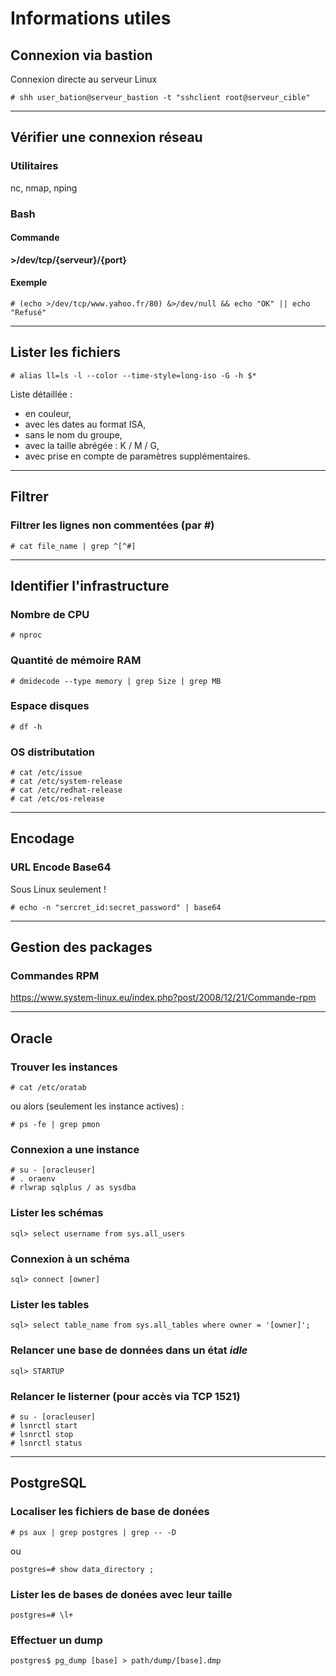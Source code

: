 # Informations utiles


## Connexion via bastion

Connexion directe au serveur Linux

`# shh user_bation@serveur_bastion -t "sshclient root@serveur_cible"`

---

## Vérifier une connexion réseau

### Utilitaires 

nc, nmap, nping

### Bash

#### Commande
**>/dev/tcp/{serveur}/{port}**

#### Exemple 
`# (echo >/dev/tcp/www.yahoo.fr/80) &>/dev/null && echo "OK" || echo "Refusé"`

____

## Lister les fichiers

`# alias ll=ls -l --color --time-style=long-iso -G -h $*`

Liste détaillée :
- en couleur, 
- avec les dates au format ISA, 
- sans le nom du groupe,
- avec la taille abrégée : K / M / G,
- avec prise en compte de paramètres supplémentaires.



----
## Filtrer

### Filtrer les lignes non commentées (par #)

`# cat file_name | grep ^[^#]`

----

## Identifier l'infrastructure

### Nombre de CPU

`# nproc`

### Quantité de mémoire RAM

`# dmidecode --type memory | grep Size | grep MB`

### Espace disques

`# df -h`

### OS distributation

```
# cat /etc/issue
# cat /etc/system-release
# cat /etc/redhat-release
# cat /etc/os-release
```

----

## Encodage

### URL Encode Base64

Sous Linux seulement !

`# echo -n "sercret_id:secret_password" | base64`

----

## Gestion des packages

### Commandes RPM

https://www.system-linux.eu/index.php?post/2008/12/21/Commande-rpm

----


## Oracle

### Trouver les instances

`# cat /etc/oratab`

ou alors (seulement les instance actives) :

`# ps -fe | grep pmon`

### Connexion a une instance

```
# su - [oracleuser]
# . oraenv
# rlwrap sqlplus / as sysdba
```

### Lister les schémas

`sql> select username from sys.all_users`

### Connexion à un schéma

`sql> connect [owner]`

### Lister les tables

`sql> select table_name from sys.all_tables where owner = '[owner]';`


### Relancer une base de données dans un état _idle_

`sql> STARTUP`

### Relancer le listerner (pour accès via TCP 1521)

```
# su - [oracleuser]
# lsnrctl start
# lsnrctl stop
# lsnrctl status
```

----

## PostgreSQL

### Localiser les fichiers de base de donées

`# ps aux | grep postgres | grep -- -D`

ou 

`postgres=# show data_directory ;`

### Lister les de bases de donées avec leur taille

`postgres=# \l+`

### Effectuer un dump 

`postgres$ pg_dump [base] > path/dump/[base].dmp`


